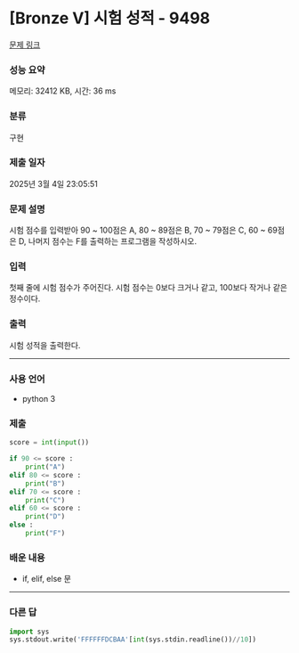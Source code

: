 # [Bronze V] 시험 성적 - 9498

[문제 링크](https://www.acmicpc.net/problem/9498)

### 성능 요약

메모리: 32412 KB, 시간: 36 ms

### 분류

구현

### 제출 일자

2025년 3월 4일 23:05:51

### 문제 설명

<p>시험 점수를 입력받아 90 ~ 100점은 A, 80 ~ 89점은 B, 70 ~ 79점은 C, 60 ~ 69점은 D, 나머지 점수는 F를 출력하는 프로그램을 작성하시오.</p>

### 입력

 <p>첫째 줄에 시험 점수가 주어진다. 시험 점수는 0보다 크거나 같고, 100보다 작거나 같은 정수이다.</p>

### 출력

 <p>시험 성적을 출력한다.</p>

---

### 사용 언어

- python 3

### 제출

```python
score = int(input())

if 90 <= score :
    print("A")
elif 80 <= score :
    print("B")
elif 70 <= score :
    print("C")
elif 60 <= score :
    print("D")
else :
    print("F")
```

### 배운 내용

- if, elif, else 문

---

### 다른 답

```python
import sys
sys.stdout.write('FFFFFFDCBAA'[int(sys.stdin.readline())//10])
```
